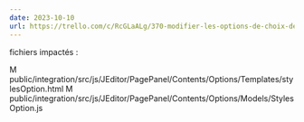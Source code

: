 ```yaml
---
date: 2023-10-10
url: https://trello.com/c/RcGLaALg/370-modifier-les-options-de-choix-de-couleur-du-block
---
```


fichiers impactés : 

M   public/integration/src/js/JEditor/PagePanel/Contents/Options/Templates/stylesOption.html
M      public/integration/src/js/JEditor/PagePanel/Contents/Options/Models/StylesOption.js
